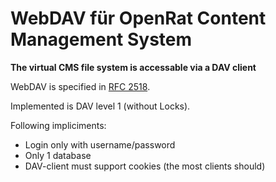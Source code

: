 
WebDAV für OpenRat Content Management System
===

**The virtual CMS file system is accessable via a DAV client**
 
WebDAV is specified in [RFC 2518](http://www.ietf.org/rfc/rfc2518.txt).

Implemented is DAV level 1 (without Locks).

Following impliciments:
- Login only with username/password
- Only 1 database
- DAV-client must support cookies (the most clients should)